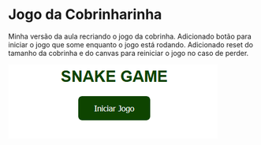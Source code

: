 # Jogo da Cobrinharinha

Minha versão da aula recriando o jogo da cobrinha.
Adicionado botão para iniciar o jogo que some enquanto o jogo está rodando.
Adicionado reset do tamanho da cobrinha e do canvas para reiniciar o jogo no caso de perder.

![página inicial](MY_SNAKE.png)

